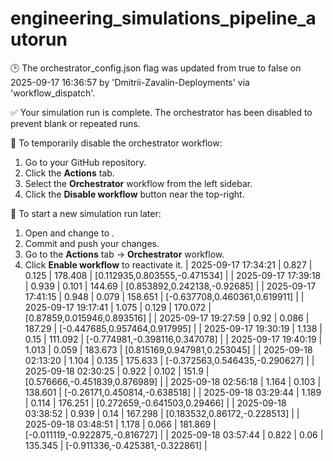 # engineering_simulations_pipeline_autorun

🕒 The orchestrator_config.json flag was updated from true to false on 2025-09-17 16:36:57 by 'Dmitrii-Zavalin-Deployments' via 'workflow_dispatch'.

✅ Your simulation run is complete. The orchestrator has been disabled to prevent blank or repeated runs.

🛑 To temporarily disable the orchestrator workflow:
1. Go to your GitHub repository.
2. Click the **Actions** tab.
3. Select the **Orchestrator** workflow from the left sidebar.
4. Click the **Disable workflow** button near the top-right.

🔄 To start a new simulation run later:
1. Open  and change  to .
2. Commit and push your changes.
3. Go to the **Actions** tab → **Orchestrator** workflow.
4. Click **Enable workflow** to reactivate it.
| 2025-09-17 17:34:21 | 0.827 | 0.125 | 178.408 | [0.112935,0.803555,-0.471534] |
| 2025-09-17 17:39:18 | 0.939 | 0.101 | 144.69 | [0.853892,0.242138,-0.92685] |
| 2025-09-17 17:41:15 | 0.948 | 0.079 | 158.651 | [-0.637708,0.460361,0.619911] |
| 2025-09-17 19:17:41 | 1.075 | 0.129 | 170.072 | [0.87859,0.015946,0.893516] |
| 2025-09-17 19:27:59 | 0.92 | 0.086 | 187.29 | [-0.447685,0.957464,0.917995] |
| 2025-09-17 19:30:19 | 1.138 | 0.15 | 111.092 | [-0.774981,-0.398116,0.347078] |
| 2025-09-17 19:40:19 | 1.013 | 0.059 | 183.673 | [0.815169,0.947981,0.253045] |
| 2025-09-18 02:13:20 | 1.104 | 0.135 | 175.633 | [-0.372563,0.546435,-0.290627] |
| 2025-09-18 02:30:25 | 0.922 | 0.102 | 151.9 | [0.576666,-0.451839,0.876989] |
| 2025-09-18 02:56:18 | 1.164 | 0.103 | 138.601 | [-0.26171,0.450814,-0.638518] |
| 2025-09-18 03:29:44 | 1.189 | 0.114 | 176.251 | [0.272659,-0.641503,0.29466] |
| 2025-09-18 03:38:52 | 0.939 | 0.14 | 167.298 | [0.183532,0.86172,-0.228513] |
| 2025-09-18 03:48:51 | 1.178 | 0.066 | 181.869 | [-0.011119,-0.922875,-0.816727] |
| 2025-09-18 03:57:44 | 0.822 | 0.06 | 135.345 | [-0.911336,-0.425381,-0.322861] |

